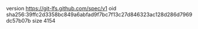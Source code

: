 version https://git-lfs.github.com/spec/v1
oid sha256:39ffc2d3358bc849a6abfad9f7bc7f13c27d846323ac128d286d7969dc57b07b
size 4154
